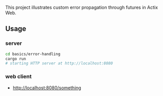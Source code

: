 This project illustrates custom error propagation through futures in Actix Web.

## Usage

### server

```sh
cd basics/error-handling
cargo run
# starting HTTP server at http://localhost:8080
```

### web client

- [http://localhost:8080/something](http://localhost:8080/something)
